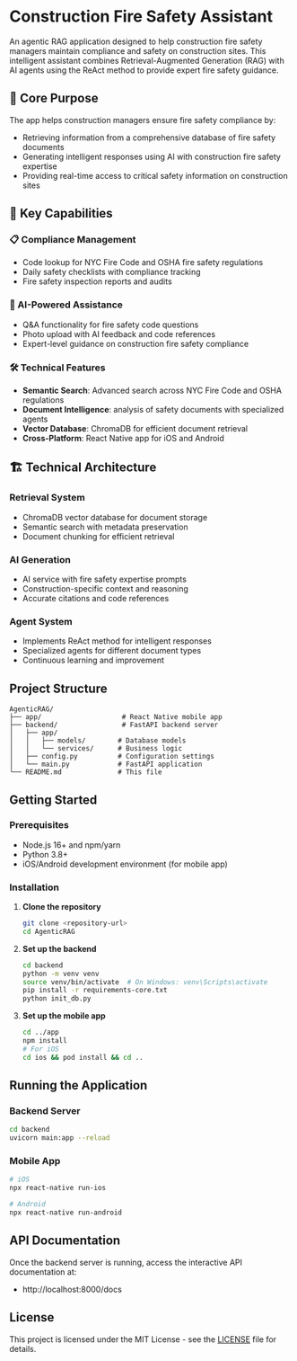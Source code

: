 # Construction Fire Safety Assistant

An agentic RAG application designed to help construction fire safety managers maintain compliance and safety on construction sites. This intelligent assistant combines Retrieval-Augmented Generation (RAG) with AI agents using the ReAct method to provide expert fire safety guidance.

## 🚀 Core Purpose

The app helps construction managers ensure fire safety compliance by:
- Retrieving information from a comprehensive database of fire safety documents
- Generating intelligent responses using AI with construction fire safety expertise
- Providing real-time access to critical safety information on construction sites

## 🔑 Key Capabilities

### 📋 Compliance Management
- Code lookup for NYC Fire Code and OSHA fire safety regulations
- Daily safety checklists with compliance tracking
- Fire safety inspection reports and audits

### 🤖 AI-Powered Assistance
- Q&A functionality for fire safety code questions
- Photo upload with AI feedback and code references
- Expert-level guidance on construction fire safety compliance

### 🛠️ Technical Features
- **Semantic Search**: Advanced search across NYC Fire Code and OSHA regulations
- **Document Intelligence**: analysis of safety documents with specialized agents
- **Vector Database**: ChromaDB for efficient document retrieval
- **Cross-Platform**: React Native app for iOS and Android

## 🏗️ Technical Architecture

### Retrieval System
- ChromaDB vector database for document storage
- Semantic search with metadata preservation
- Document chunking for efficient retrieval

### AI Generation
- AI service with fire safety expertise prompts
- Construction-specific context and reasoning
- Accurate citations and code references

### Agent System
- Implements ReAct method for intelligent responses
- Specialized agents for different document types
- Continuous learning and improvement

## Project Structure

```
AgenticRAG/
├── app/                    # React Native mobile app
├── backend/                # FastAPI backend server
│   ├── app/               
│   │   ├── models/        # Database models
│   │   └── services/      # Business logic
│   ├── config.py          # Configuration settings
│   └── main.py            # FastAPI application
└── README.md              # This file
```

## Getting Started

### Prerequisites

- Node.js 16+ and npm/yarn
- Python 3.8+
- iOS/Android development environment (for mobile app)

### Installation

1. **Clone the repository**
   ```bash
   git clone <repository-url>
   cd AgenticRAG
   ```

2. **Set up the backend**
   ```bash
   cd backend
   python -m venv venv
   source venv/bin/activate  # On Windows: venv\Scripts\activate
   pip install -r requirements-core.txt
   python init_db.py
   ```

3. **Set up the mobile app**
   ```bash
   cd ../app
   npm install
   # For iOS
   cd ios && pod install && cd ..
   ```

## Running the Application

### Backend Server
```bash
cd backend
uvicorn main:app --reload
```

### Mobile App
```bash
# iOS
npx react-native run-ios

# Android
npx react-native run-android
```

## API Documentation

Once the backend server is running, access the interactive API documentation at:
- http://localhost:8000/docs

## License

This project is licensed under the MIT License - see the [LICENSE](LICENSE) file for details.
